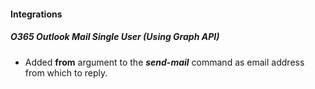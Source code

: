 
#### Integrations
##### O365 Outlook Mail Single User (Using Graph API)
- Added **from** argument to the ***send-mail*** command as email address from which to reply.
